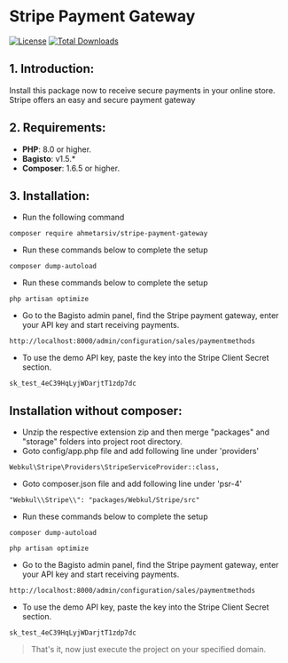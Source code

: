 # Stripe Payment Gateway
[![License](https://poser.pugx.org/ahmetarsiv/stripe-payment-gateway/license)](https://github.com/ahmetarsiv/stripe-payment-gateway/blob/master/LICENSE)
<a href="https://packagist.org/packages/ahmetarsiv/stripe-payment-gateway"><img src="https://poser.pugx.org/ahmetarsiv/stripe-payment-gateway/d/total" alt="Total Downloads"></a>

## 1. Introduction:

Install this package now to receive secure payments in your online store. Stripe offers an easy and secure payment gateway

## 2. Requirements:

* **PHP**: 8.0 or higher.
* **Bagisto**: v1.5.*
* **Composer**: 1.6.5 or higher.

## 3. Installation:

- Run the following command
```
composer require ahmetarsiv/stripe-payment-gateway
```

- Run these commands below to complete the setup
```
composer dump-autoload
```

- Run these commands below to complete the setup
```
php artisan optimize
```

- Go to the Bagisto admin panel, find the Stripe payment gateway, enter your API key and start receiving payments.
```
http://localhost:8000/admin/configuration/sales/paymentmethods
```

- To use the demo API key, paste the key into the Stripe Client Secret section.
```
sk_test_4eC39HqLyjWDarjtT1zdp7dc
```

## Installation without composer:

- Unzip the respective extension zip and then merge "packages" and "storage" folders into project root directory.
- Goto config/app.php file and add following line under 'providers'

```
Webkul\Stripe\Providers\StripeServiceProvider::class,
```

- Goto composer.json file and add following line under 'psr-4'

```
"Webkul\\Stripe\\": "packages/Webkul/Stripe/src"
```

- Run these commands below to complete the setup

```
composer dump-autoload
```

```
php artisan optimize
```

- Go to the Bagisto admin panel, find the Stripe payment gateway, enter your API key and start receiving payments.
```
http://localhost:8000/admin/configuration/sales/paymentmethods
```

- To use the demo API key, paste the key into the Stripe Client Secret section.
```
sk_test_4eC39HqLyjWDarjtT1zdp7dc
```

> That's it, now just execute the project on your specified domain.
